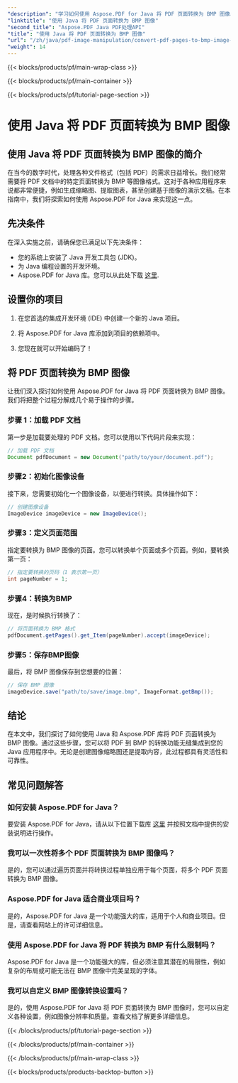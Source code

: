 ```yaml
---
"description": "学习如何使用 Aspose.PDF for Java 将 PDF 页面转换为 BMP 图像。按照我们的分步指南，实现 PDF 到 BMP 的无缝转换。"
"linktitle": "使用 Java 将 PDF 页面转换为 BMP 图像"
"second_title": "Aspose.PDF Java PDF处理API"
"title": "使用 Java 将 PDF 页面转换为 BMP 图像"
"url": "/zh/java/pdf-image-manipulation/convert-pdf-pages-to-bmp-image-using-java/"
"weight": 14
---
```


{{< blocks/products/pf/main-wrap-class >}}

{{< blocks/products/pf/main-container >}}

{{< blocks/products/pf/tutorial-page-section >}}

# 使用 Java 将 PDF 页面转换为 BMP 图像


## 使用 Java 将 PDF 页面转换为 BMP 图像的简介

在当今的数字时代，处理各种文件格式（包括 PDF）的需求日益增长。我们经常需要将 PDF 文档中的特定页面转换为 BMP 等图像格式。这对于各种应用程序来说都非常便捷，例如生成缩略图、提取图表，甚至创建基于图像的演示文稿。在本指南中，我们将探索如何使用 Aspose.PDF for Java 来实现这一点。

## 先决条件

在深入实施之前，请确保您已满足以下先决条件：

- 您的系统上安装了 Java 开发工具包 (JDK)。
- 为 Java 编程设置的开发环境。
- Aspose.PDF for Java 库。您可以从此处下载 [这里](https://releases。aspose.com/pdf/java/).

## 设置你的项目

1. 在您首选的集成开发环境 (IDE) 中创建一个新的 Java 项目。

2. 将 Aspose.PDF for Java 库添加到项目的依赖项中。

3. 您现在就可以开始编码了！

## 将 PDF 页面转换为 BMP 图像

让我们深入探讨如何使用 Aspose.PDF for Java 将 PDF 页面转换为 BMP 图像。我们将把整个过程分解成几个易于操作的步骤。

### 步骤 1：加载 PDF 文档

第一步是加载要处理的 PDF 文档。您可以使用以下代码片段来实现：

```java
// 加载 PDF 文档
Document pdfDocument = new Document("path/to/your/document.pdf");
```

### 步骤2：初始化图像设备

接下来，您需要初始化一个图像设备，以便进行转换。具体操作如下：

```java
// 创建图像设备
ImageDevice imageDevice = new ImageDevice();
```

### 步骤3：定义页面范围

指定要转换为 BMP 图像的页面。您可以转换单个页面或多个页面。例如，要转换第一页：

```java
// 指定要转换的页码（1 表示第一页）
int pageNumber = 1;
```

### 步骤4：转换为BMP

现在，是时候执行转换了：

```java
// 将页面转换为 BMP 格式
pdfDocument.getPages().get_Item(pageNumber).accept(imageDevice);
```

### 步骤5：保存BMP图像

最后，将 BMP 图像保存到您想要的位置：

```java
// 保存 BMP 图像
imageDevice.save("path/to/save/image.bmp", ImageFormat.getBmp());
```

## 结论

在本文中，我们探讨了如何使用 Java 和 Aspose.PDF 库将 PDF 页面转换为 BMP 图像。通过这些步骤，您可以将 PDF 到 BMP 的转换功能无缝集成到您的 Java 应用程序中。无论是创建图像缩略图还是提取内容，此过程都具有灵活性和可靠性。

## 常见问题解答

### 如何安装 Aspose.PDF for Java？

要安装 Aspose.PDF for Java，请从以下位置下载库 [这里](https://releases.aspose.com/pdf/java/) 并按照文档中提供的安装说明进行操作。

### 我可以一次性将多个 PDF 页面转换为 BMP 图像吗？

是的，您可以通过遍历页面并将转换过程单独应用于每个页面，将多个 PDF 页面转换为 BMP 图像。

### Aspose.PDF for Java 适合商业项目吗？

是的，Aspose.PDF for Java 是一个功能强大的库，适用于个人和商业项目。但是，请查看网站上的许可详细信息。

### 使用 Aspose.PDF for Java 将 PDF 转换为 BMP 有什么限制吗？

Aspose.PDF for Java 是一个功能强大的库，但必须注意其潜在的局限性，例如复杂的布局或可能无法在 BMP 图像中完美呈现的字体。

### 我可以自定义 BMP 图像转换设置吗？

是的，使用 Aspose.PDF for Java 将 PDF 页面转换为 BMP 图像时，您可以自定义各种设置，例如图像分辨率和质量。查看文档了解更多详细信息。

{{< /blocks/products/pf/tutorial-page-section >}}

{{< /blocks/products/pf/main-container >}}

{{< /blocks/products/pf/main-wrap-class >}}

{{< blocks/products/products-backtop-button >}}